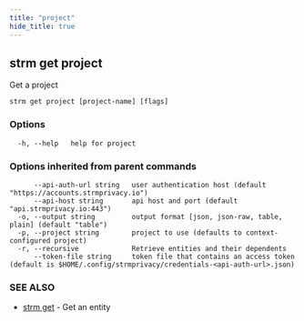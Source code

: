 ```yaml
---
title: "project"
hide_title: true
---
```

## strm get project

Get a project

```
strm get project [project-name] [flags]
```

### Options

```
  -h, --help   help for project
```

### Options inherited from parent commands

```
      --api-auth-url string   user authentication host (default "https://accounts.strmprivacy.io")
      --api-host string       api host and port (default "api.strmprivacy.io:443")
  -o, --output string         output format [json, json-raw, table, plain] (default "table")
  -p, --project string        project to use (defaults to context-configured project)
  -r, --recursive             Retrieve entities and their dependents
      --token-file string     token file that contains an access token (default is $HOME/.config/strmprivacy/credentials-<api-auth-url>.json)
```

### SEE ALSO

* [strm get](docs/04-reference/01-cli-reference/strm/get/index.md)	 - Get an entity

